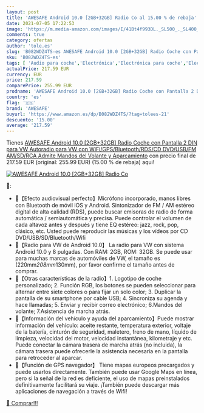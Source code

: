 ```yaml
---
layout: post
title: 'AWESAFE Android 10.0 [2GB+32GB] Radio Co al 15.00 % de rebaja'
date: 2021-07-05 17:22:53
image: 'https://m.media-amazon.com/images/I/41Bt4f993DL._SL500_._SL400_.jpg'
comments: true
category: ofertas
author: 'tole.es'
slug: 'B082WDZ4TS-es AWESAFE Android 10.0 [2GB+32GB] Radio Coche con Pantalla 2...'
sku: 'B082WDZ4TS-es'
tags: [ 'Audio para coche','Electrónica','Electrónica para coche','Electrónica para vehículos','Radios para coche','android','awesafe', ]
actualPrice: 217.59 EUR
currency: EUR
price: 217.59
comparePrice: 255.99 EUR
prodname: 'AWESAFE Android 10.0 [2GB+32GB] Radio Coche con Pantalla 2 DIN para VW  Autoradio para VW con WiFi/GPS/Bluetooth/RDS/CD DVD/USB/FM AM/SD/RCA  Admite Mandos del Volante y Aparcamiento'
country: 'es'
flag: '🇪🇸'
brand: 'AWESAFE'
buyurl: 'https://www.amazon.es/dp/B082WDZ4TS/?tag=tolees-21'
descuento: '15.00'
average: '217.59'
---
```


Tienes [AWESAFE Android 10.0 [2GB+32GB] Radio Coche con Pantalla 2 DIN para VW  Autoradio para VW con WiFi/GPS/Bluetooth/RDS/CD DVD/USB/FM AM/SD/RCA  Admite Mandos del Volante y Aparcamiento](https://www.amazon.es/dp/B082WDZ4TS/?tag=tolees-21) con precio final de  217.59 EUR (original: 255.99 EUR) (15.00 %  de rebaja) aqui!

[![AWESAFE Android 10.0 [2GB+32GB] Radio Co](https://m.media-amazon.com/images/I/41Bt4f993DL._SL500_._SL400_.jpg)](https://www.amazon.es/dp/B082WDZ4TS/?tag=tolees-21)

🔎:

- 🚥【Efecto audiovisual perfecto】Micrófono incorporado, manos libres con Bluetooth de móvil iOS y Android. Sintonizador de FM / AM estéreo digital de alta calidad (RDS), puede buscar emisoras de radio de forma automática / semiautomática y precisa. Puede controlar el volumen de cada altavoz antes y después y tiene EQ estéreo: jazz, rock, pop, clásico, etc. Usted puede reproducir las músicas y los vídeos por CD DVD/USB/SD/Bluetooth/Wifi
- 🚥【Radio para VW de Android 10.0】 La radio para VW con sistema Android 10.0 y 8 pulgadas. Con RAM: 2GB, ROM: 32GB. Se puede usar para muchas marcas de automóviles de VW, el tamaño es (220mm*208mm*130mm), por favor confirme el tamaño antes de comprar.
- 🚥【Otras características de la radio】1. Logotipo de coche personalizado; 2. Función RGB, los botones se pueden seleccionar para alternar entre siete colores o para fijar un solo color; 3. Duplicar la pantalla de su smartphone por cable USB; 4. Sincroniza su agenda y hace llamadas; 5. Enviar y recibir correo electrónico; 6.Mandos del volante; 7.Asistencia de marcha atrás.
- 🚥【Información del vehículo y ayuda del aparcamiento】Puede mostrar información del vehículo: aceite restante, temperatura exterior, voltaje de la batería, cinturón de seguridad, maletero, freno de mano, líquido de limpieza, velocidad del motor, velocidad instantánea, kilometraje y etc. Puede conectar la cámara trasera de marcha atrás (no incluida), la cámara trasera puede ofrecerle la asistencia necesaria en la pantalla para retroceder al aparcar.
- 🚥【Función de GPS navegador】 Tiene mapas europeos precargados y puede usarlos directamente. También puede usar Google Maps en línea, pero si la señal de la red es deficiente, el uso de mapas preinstalados definitivamente facilitará su viaje. ¡También puede descargar más aplicaciones de navegación a través de Wifi!

[🛒 Comprar!!!](https://www.amazon.es/dp/B082WDZ4TS/?tag=tolees-21)
